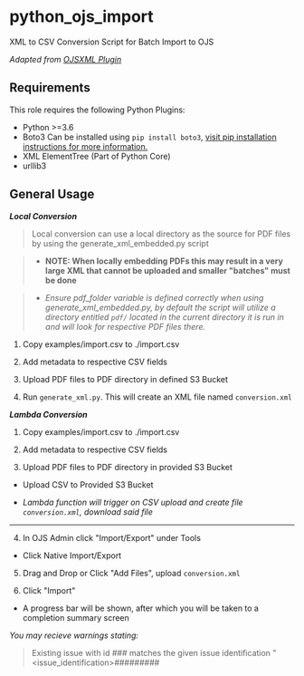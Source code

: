 # python_ojs_import
XML to CSV Conversion Script for Batch Import to OJS

_Adapted from [OJSXML Plugin](https://github.com/ualbertalib/ojsxml)_

Requirements
------------

This role requires the following Python Plugins:

  * Python >=3.6
  * Boto3
      Can be installed using `pip install boto3`, [ visit pip installation instructions for more information.](https://boto3.amazonaws.com/v1/documentation/api/latest/guide/quickstart.html#installation)  
  * XML ElementTree (Part of Python Core)
  * urllib3

General Usage
------------

**_Local Conversion_**

>Local conversion can use a local directory as the source for PDF files by using the generate_xml_embedded.py script

>* **NOTE: When locally embedding PDFs this may result in a very large XML that cannot be uploaded and smaller "batches" must be done** 

>* _Ensure pdf_folder variable is defined correctly when using generate_xml_embedded.py, by default the script will utilize a directory entitled `pdf/` located in the current directory it is run in and will look for respective PDF files there._

1. Copy examples/import.csv to ./import.csv

2. Add metadata to respective CSV fields

4. Upload PDF files to PDF directory in defined S3 Bucket

3. Run `generate_xml.py`. This will create an XML file named `conversion.xml`



**_Lambda Conversion_**

1. Copy examples/import.csv to ./import.csv

2. Add metadata to respective CSV fields

3. Upload PDF files to PDF directory in provided S3 Bucket
 * Upload CSV to Provided S3 Bucket

* _Lambda function will trigger on CSV upload and create file `conversion.xml`, download said file_


---


4. In OJS Admin click "Import/Export" under Tools 

 * Click Native Import/Export 

5. Drag and Drop or Click "Add Files", upload `conversion.xml`

6. Click "Import"

 * A progress bar will be shown, after which you will be taken to a completion summary screen

_You may recieve warnings stating:_
> Existing issue with id ### matches the given issue identification "<issue_identification><volume>##</volume><number>##</number><year>#####</year><title/></issue_identification>". This issue will not be modified, but articles will be added.

_This is OJS telling you that the issue exists but it is importing approprate Article Metadata; it should be noted that this can result in duplicate articles if they are imported more than once_

_Further information is located below indicating completed imports_
> The import completed successfully. The following items were imported:

> Vol 17 No 10 (1975)

> Vol 17 No 10 (1975)

> Vol 17 No 10 (1975)

> Vol 17 No 10 (1975)

> Vol 17 No 10 (1975)

> Vol 17 No 10 (1975)

> Vol 17 No 10 (1975)

> Vol 17 No 10 (1975)

Data Entry
------------
1. The current version of the function requires issueTitle to be filled for
each record. They must be the same for each record in the issue.

2. issueDate must follow the ISO 8601 format for the program to create the
   `conversion.xml` file.

